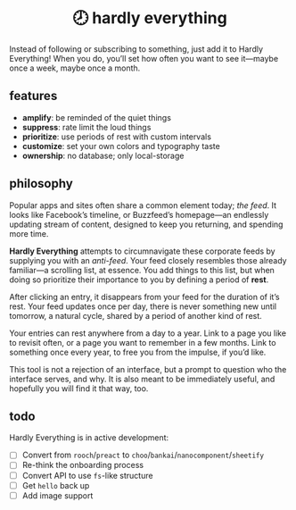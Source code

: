 <h1 align="center">🕗 hardly everything</h1>

Instead of following or subscribing to something, just add it to Hardly Everything! When you do, you’ll set how often you want to see it—maybe once a week, maybe once a month.

## features

- **amplify**: be reminded of the quiet things
- **suppress**: rate limit the loud things
- **prioritize**: use periods of rest with custom intervals
- **customize**: set your own colors and typography taste
- **ownership**: no database; only local-storage

## philosophy

Popular apps and sites often share a common element today; *the feed*. It looks like Facebook’s timeline, or Buzzfeed’s homepage—an endlessly updating stream of content, designed to keep you returning, and spending more time.

**Hardly Everything** attempts to circumnavigate these corporate feeds by supplying you with an *anti-feed*. Your feed closely resembles those already familiar—a scrolling list, at essence. You add things to this list, but when doing so prioritize their importance to you by defining a period of **rest**.

After clicking an entry, it disappears from your feed for the duration of it’s rest. Your feed updates once per day, there is never something new until tomorrow, a natural cycle, shared by a period of another kind of rest.

Your entries can rest anywhere from a day to a year. Link to a page you like to revisit often, or a page you want to remember in a few months. Link to something once every year, to free you from the impulse, if you’d like.

This tool is not a rejection of an interface, but a prompt to question who the interface serves, and why. It is also meant to be immediately useful, and hopefully you will find it that way, too.

## todo

Hardly Everything is in active development:

- [ ] Convert from `rooch`/`preact` to `choo`/`bankai`/`nanocomponent`/`sheetify`
- [ ] Re-think the onboarding process
- [ ] Convert API to use `fs`-like structure
- [ ] Get `hello` back up
- [ ] Add image support